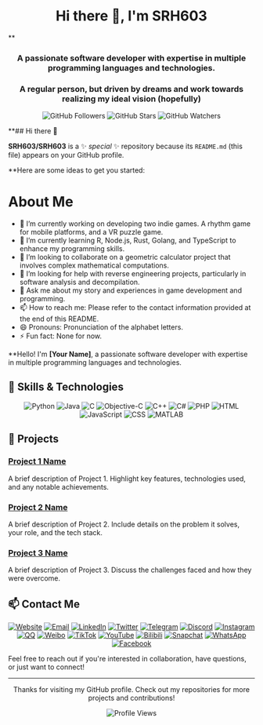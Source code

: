 <h1 align="center">Hi there 👋, I'm SRH603</h1>
**<h3 align="center">A passionate software developer with expertise in multiple programming languages and technologies.</h3>
<h3 align="center">A regular person, but driven by dreams and work towards realizing my ideal vision (hopefully)</h3>

<p align="center">
  <img src="https://img.shields.io/github/followers/yourusername?label=Follow%20Me&style=social" alt="GitHub Followers">
  <img src="https://img.shields.io/github/stars/yourusername?label=Star%20Me&style=social" alt="GitHub Stars">
  <img src="https://img.shields.io/github/watchers/yourusername/yourrepo?label=Watch%20Me&style=social" alt="GitHub Watchers">
</p>

**## Hi there 👋

**SRH603/SRH603** is a ✨ _special_ ✨ repository because its `README.md` (this file) appears on your GitHub profile.

**Here are some ideas to get you started:

# About Me

- 🔭 I’m currently working on developing two indie games. A rhythm game for mobile platforms, and a VR puzzle game.
- 🌱 I’m currently learning R, Node.js, Rust, Golang, and TypeScript to enhance my programming skills.
- 👯 I’m looking to collaborate on a geometric calculator project that involves complex mathematical computations.
- 🤔 I’m looking for help with reverse engineering projects, particularly in software analysis and decompilation.
- 💬 Ask me about my story and experiences in game development and programming.
- 📫 How to reach me: Please refer to the contact information provided at the end of this README.
- 😄 Pronouns: Pronunciation of the alphabet letters.
- ⚡ Fun fact: None for now.

**Hello! I'm **[Your Name]**, a passionate software developer with expertise in multiple programming languages and technologies.

## 🔧 Skills & Technologies

<p align="center">
  <img src="https://img.icons8.com/color/48/000000/python.png" alt="Python"> 
  <img src="https://img.icons8.com/color/48/000000/java-coffee-cup-logo.png" alt="Java"> 
  <img src="https://img.icons8.com/color/48/000000/c-programming.png" alt="C"> 
  <img src="[https://img.icons8.com/color/48/000000/objective-c.png](https://www.codeconvert.ai/lang_logos/objc.svg)" alt="Objective-C"> 
  <img src="https://img.icons8.com/color/48/000000/c-plus-plus-logo.png" alt="C++"> 
  <img src="https://img.icons8.com/color/48/000000/c-sharp-logo.png" alt="C#"> 
  <img src="https://img.icons8.com/color/48/000000/php.png" alt="PHP"> 
  <img src="https://img.icons8.com/color/48/000000/html-5.png" alt="HTML"> 
  <img src="https://img.icons8.com/color/48/000000/javascript.png" alt="JavaScript"> 
  <img src="https://img.icons8.com/color/48/000000/css3.png" alt="CSS"> 
  <img src="[https://img.icons8.com/color/48/000000/matlab.png](https://www.codeconvert.ai/lang_logos/matlab.svg)" alt="MATLAB">
</p>

## 🌟 Projects

### [Project 1 Name](https://github.com/yourusername/project1)
A brief description of Project 1. Highlight key features, technologies used, and any notable achievements.

### [Project 2 Name](https://github.com/yourusername/project2)
A brief description of Project 2. Include details on the problem it solves, your role, and the tech stack.

### [Project 3 Name](https://github.com/yourusername/project3)
A brief description of Project 3. Discuss the challenges faced and how they were overcome.

## 📫 Contact Me

<p align="center">
  <a href="https://yourwebsite.com"><img src="https://img.icons8.com/fluency/48/000000/domain.png" alt="Website"></a>
  <a href="mailto:your.email@example.com"><img src="https://img.icons8.com/color/48/000000/email.png" alt="Email"></a>
  <a href="https://linkedin.com/in/yourprofile"><img src="https://img.icons8.com/color/48/000000/linkedin.png" alt="LinkedIn"></a>
  <a href="https://twitter.com/YourTwitterHandle"><img src="https://img.icons8.com/color/48/000000/twitter--v1.png" alt="Twitter"></a>
  <a href="https://t.me/YourTelegramUsername"><img src="https://img.icons8.com/color/48/000000/telegram-app.png" alt="Telegram"></a>
  <a href="https://discord.com/users/YourDiscordUsername#1234"><img src="https://img.icons8.com/color/48/000000/discord-logo.png" alt="Discord"></a>
  <a href="https://instagram.com/YourInstagramHandle"><img src="https://img.icons8.com/color/48/000000/instagram-new.png" alt="Instagram"></a>
  <a href="https://im.qq.com/"><img src="https://img.icons8.com/color/48/000000/qq.png" alt="QQ"></a>
  <a href="https://weibo.com/YourWeiboHandle"><img src="https://img.icons8.com/color/48/000000/weibo.png" alt="Weibo"></a>
  <a href="https://tiktok.com/@YourTikTokHandle"><img src="https://img.icons8.com/color/48/000000/tiktok.png" alt="TikTok"></a>
  <a href="https://youtube.com/channel/YourChannelID"><img src="https://img.icons8.com/color/48/000000/youtube-play.png" alt="YouTube"></a>
  <a href="https://space.bilibili.com/YourBilibiliID"><img src="https://img.icons8.com/color/48/000000/bilibili.png" alt="Bilibili"></a>
  <a href="https://snapchat.com/add/YourSnapchatUsername"><img src="https://img.icons8.com/color/48/000000/snapchat.png" alt="Snapchat"></a>
  <a href="https://wa.me/YourWhatsAppNumber"><img src="https://img.icons8.com/color/48/000000/whatsapp.png" alt="WhatsApp"></a>
  <a href="https://facebook.com/YourFacebookProfile"><img src="https://img.icons8.com/color/48/000000/facebook.png" alt="Facebook"></a>
</p>

Feel free to reach out if you're interested in collaboration, have questions, or just want to connect!

---

<p align="center">
  Thanks for visiting my GitHub profile. Check out my repositories for more projects and contributions!
</p>

<p align="center">
  <img src="https://komarev.com/ghpvc/?username=yourusername&color=blue" alt="Profile Views">
</p>
